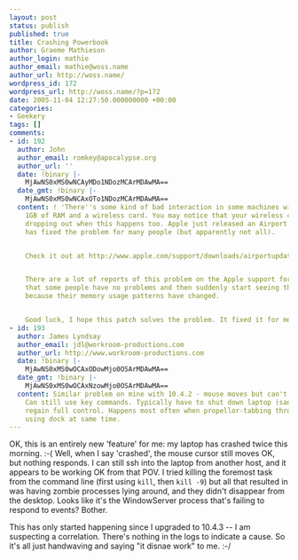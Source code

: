 ```yaml
---
layout: post
status: publish
published: true
title: Crashing Powerbook
author: Graeme Mathieson
author_login: mathie
author_email: mathie@woss.name
author_url: http://woss.name/
wordpress_id: 172
wordpress_url: http://woss.name/?p=172
date: 2005-11-04 12:27:50.000000000 +00:00
categories:
- Geekery
tags: []
comments:
- id: 192
  author: John
  author_email: romkey@apocalypse.org
  author_url: ''
  date: !binary |-
    MjAwNS0xMS0wNCAyMDo1NDozMCArMDAwMA==
  date_gmt: !binary |-
    MjAwNS0xMS0wNCAxOTo1NDozMCArMDAwMA==
  content: ! 'There''s some kind of bad interaction in some machines with more than
    1GB of RAM and a wireless card. You may notice that your wireless connection is
    dropping out when this happens too. Apple just released an Airport update which
    has fixed the problem for many people (but apparently not all).


    Check it out at http://www.apple.com/support/downloads/airportupdate2005001.html


    There are a lot of reports of this problem on the Apple support forums. It seems
    that some people have no problems and then suddenly start seeing this issue, probably
    because their memory usage patterns have changed.


    Good luck, I hope this patch solves the problem. It fixed it for me.'
- id: 193
  author: James Lyndsay
  author_email: jdl@workroom-productions.com
  author_url: http://www.workroom-productions.com
  date: !binary |-
    MjAwNS0xMS0wOCAxODowMjo0OSArMDAwMA==
  date_gmt: !binary |-
    MjAwNS0xMS0wOCAxNzowMjo0OSArMDAwMA==
  content: Similar problem on mine with 10.4.2 - mouse moves but can't touch much.
    Can still use key commands. Typically have to shut down laptop (sans mouse) to
    regain full control. Happens most often when propellor-tabbing through apps and
    using dock at same time.
---
```

OK, this is an entirely new 'feature' for me: my laptop has crashed twice this morning. :-(  Well, when I say 'crashed', the mouse cursor still moves OK, but nothing responds.  I can still ssh into the laptop from another host, and it appears to be working OK from that POV.  I tried killing the foremost task from the command line (first using <code>kill</code>, then <code>kill -9</code>) but all that resulted in was having zombie processes lying around, and they didn't disappear from the desktop.  Looks like it's the WindowServer process that's failing to respond to events?  Bother.

This has only started happening since I upgraded to 10.4.3 -- I am suspecting a correlation.  There's nothing in the logs to indicate a cause.  So it's all just handwaving and saying "it disnae work" to me. :-/
